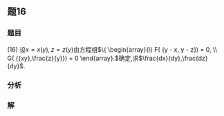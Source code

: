 ## 题16
### 题目
(16) 设$x = x( y) , z = z( y)$由方程组$\{  \begin{array}{l} F( {y - x, y - z})  = 0, \\  G( {{xy},\frac{z}{y}})  = 0 \end{array}.$确定,求$\frac{dx}{dy},\frac{dz}{dy}$.
### 分析

### 解